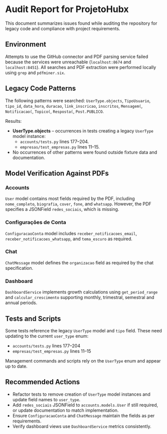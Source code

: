 # Audit Report for ProjetoHubx

This document summarizes issues found while auditing the repository for legacy code and compliance with project requirements.

## Environment

Attempts to use the GitHub connector and PDF parsing service failed because the services were unreachable (`localhost:8674` and `localhost:8451`). All searches and PDF extraction were performed locally using `grep` and `pdfminer.six`.

## Legacy Code Patterns

The following patterns were searched: `UserType.objects`, `TipoUsuario`, `tipo_id`, `data_hora`, `duracao`, `link_inscricao`, `inscritos`, `Mensagem(`, `Notificacao(`, `Topico(`, `Resposta(`, `Post.PUBLICO`.

Results:

- **UserType.objects** – occurrences in tests creating a legacy `UserType` model instance:
  - `accounts/tests.py` lines 177–204.
  - `empresas/test_empresas.py` lines 11–15.
- No occurrences of other patterns were found outside fixture data and documentation.

## Model Verification Against PDFs

### Accounts

`User` model contains most fields required by the PDF, including `nome_completo`, `biografia`, `cover`, `fone`, and `whatsapp`.
However, the PDF specifies a JSONField `redes_sociais`, which is missing.

### Configurações de Conta

`ConfiguracaoConta` model includes `receber_notificacoes_email`, `receber_notificacoes_whatsapp`, and `tema_escuro` as required.

### Chat

`ChatMessage` model defines the `organizacao` field as required by the chat specification.

### Dashboard

`DashboardService` implements growth calculations using `get_period_range` and `calcular_crescimento` supporting monthly, trimestral, semestral and annual periods.

## Tests and Scripts

Some tests reference the legacy `UserType` model and `tipo` field. These need updating to the current `user_type` enum:

- `accounts/tests.py` lines 177–204
- `empresas/test_empresas.py` lines 11–15

Management commands and scripts rely on the `UserType` enum and appear up to date.

## Recommended Actions

- Refactor tests to remove creation of `UserType` model instances and update field names to `user_type`.
- Add `redes_sociais` JSONField to `accounts.models.User` if still required, or update documentation to match implementation.
- Ensure `ConfiguracaoConta` and `ChatMessage` maintain the fields as per requirements.
- Verify dashboard views use `DashboardService` metrics consistently.

